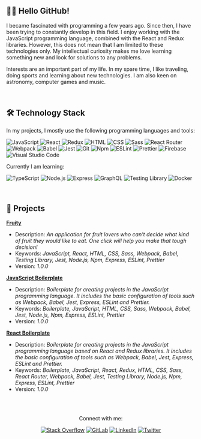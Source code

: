 <!-- ABOUT ME -->
## 👋🏻 Hello GitHub!
I became fascinated with programming a few years ago. Since then, I have been trying to constantly develop in this field. I enjoy working with the JavaScript programming language, combined with the React and Redux libraries. However, this does not mean that I am limited to these technologies only. My intellectual curiosity makes me love learning something new and look for solutions to any problems.

Interests are an important part of my life. In my spare time, I like traveling, doing sports and learning about new technologies. I am also keen on astronomy, computer games and music.

<br/>

<!-- TECHNOLOGY STACK -->
## 🛠️ Technology Stack
In my projects, I mostly use the following programming languages and tools:

![JavaScript](https://img.shields.io/badge/JavaScript-424242?style=flat&logo=javascript&logoColor=F7DF1E)
![React](https://img.shields.io/badge/React-424242?style=flat&logo=react&logoColor=61DAFB)
![Redux](https://img.shields.io/badge/Redux-424242?style=flat&logo=redux&logoColor=764ABC)
![HTML](https://img.shields.io/badge/HTML-424242?style=flat&logo=html5&logoColor=E34F26)
![CSS](https://img.shields.io/badge/CSS-424242?style=flat&logo=css3&logoColor=1572B6)
![Sass](https://img.shields.io/badge/Sass-424242?style=flat&logo=Sass&logoColor=CC6699)
![React Router](https://img.shields.io/badge/React%20Router-424242?logo=react-router&logoColor=CA4245)
![Webpack](https://img.shields.io/badge/Webpack-424242?style=flat&logo=webpack&logoColor=8DD6F9)
![Babel](https://img.shields.io/badge/Babel-424242?style=flat&logo=babel&logoColor=F9DC3E)
![Jest](https://img.shields.io/badge/Jest-424242?style=flat&logo=jest&logoColor=C21325)
![Git](https://img.shields.io/badge/Git-424242?style=flat&logo=git&logoColor=F05032)
![Npm](https://img.shields.io/badge/Npm-424242?style=flat&logo=npm&logoColor=CB3837)
![ESLint](https://img.shields.io/badge/ESLint-424242?style=flat&logo=eslint&logoColor=4B32C3)
![Prettier](https://img.shields.io/badge/Prettier-424242?style=flat&logo=prettier&logoColor=F7B93E)
![Firebase](https://img.shields.io/badge/Firebase-424242?style=flat&logo=firebase&logoColor=FFCA28)
![Visual Studio Code](https://img.shields.io/badge/Visual%20Studio%20Code-424242?style=flat&logo=visual%20studio%20code&logoColor=007ACC)

Currently I am learning:

![TypeScript](https://img.shields.io/badge/TypeScript-424242?style=flat&logo=typescript&logoColor=3178C6)
![Node.js](https://img.shields.io/badge/Node.js-424242?style=flat&logo=node.js&logoColor=339933)
![Express](https://img.shields.io/badge/Express-424242?style=flat&logo=express&logoColor=FFFFFF)
![GraphQL](https://img.shields.io/badge/GraphQL-424242?style=flat&logo=graphql&logoColor=E10098)
![Testing Library](https://img.shields.io/badge/Testing%20Library-424242?style=flat&logo=testinglibrary&logoColor=E33332)
![Docker](https://img.shields.io/badge/Docker-424242?style=flat&logo=docker&logoColor=2496ED)

<br/>

<!-- MY PROJECTS -->
## 💼 Projects
<a href="https://github.com/lszymanski7/fruity-app"><b>Fruity</b></a>
- Description: <i>An application for fruit lovers who can't decide what kind of fruit they would like to eat. One click will help you make that tough decision!</i>
- Keywords: <i>JavaScript, React, HTML, CSS, Sass, Webpack, Babel, Testing Library, Jest, Node.js, Npm, Express, ESLint, Prettier</i>
- Version: <i>1.0.0</i>

<a href="https://github.com/lszymanski7/boilerplate-js"><b>JavaScript Boilerplate</b></a>
- Description: <i>Boilerplate for creating projects in the JavaScript programming language. It includes the basic configuration of tools such as Webpack, Babel, Jest, Express, ESLint and Prettier.</i>
- Keywords: <i>Boilerplate, JavaScript, HTML, CSS, Sass, Webpack, Babel, Jest, Node.js, Npm, Express, ESLint, Prettier</i>
- Version: <i>1.0.0</i>

<a href="https://github.com/lszymanski7/boilerplate-react"><b>React Boilerplate</b></a>
- Description: <i>Boilerplate for creating projects in the JavaScript programming language based on React and Redux libraries. It includes the basic configuration of tools such as Webpack, Babel, Jest, Express, ESLint and Prettier.</i>
- Keywords: <i>Boilerplate, JavaScript, React, Redux, HTML, CSS, Sass, React Router, Webpack, Babel, Jest, Testing Library, Node.js, Npm, Express, ESLint, Prettier</i>
- Version: <i>1.0.0</i>

<br/>

<!-- LINKS -->
##
<div align="center">
  <p>Connect with me:</p>
  
  [![Stack Overflow](https://img.shields.io/badge/Stack%20Overflow-F58025?style=flat&logo=stackoverflow&logoColor=white)](https://stackoverflow.com/users/18706083)
  [![GitLab](https://img.shields.io/badge/GitLab-424242?style=flat&logo=gitlab)](https://gitlab.com/lszymanski7)
  [![LinkedIn](https://img.shields.io/badge/LinkedIn-0A66C2?style=flat&logo=linkedin)](https://linkedin.com/in/lszymanski7)
  [![Twitter](https://img.shields.io/twitter/follow/lszymanski7_?label=Twitter&style=social)](https://twitter.com/lszymanski7_)

</div>
